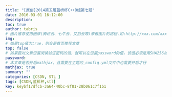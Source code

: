 ```yaml
---
title: "[原创]2014第五届蓝桥杯C++B组第七题"
date: 2016-03-01 16:12:00
description:
toc: true
author: tabris
# 图片推荐使用图床(腾讯云、七牛云、又拍云等)来做图片的路径.如:http://xxx.com/xxx.jpg
img:
# 如果top值为true，则会是首页推荐文章
top: false
# 如果要对文章设置阅读验证密码的话，就可以在设置password的值，该值必须是用SHA256加密后的密码，防止被他人识破
password:
# 本文章是否开启mathjax，且需要在主题的_config.yml文件中也需要开启才行
mathjax: true
summary: ""
categories: [CSDN, STL ]
tags: [CSDN,蓝桥杯,stl]
key: keybf17dfcb-3a64-40bc-8f81-28b061c7f1b1
---
```

